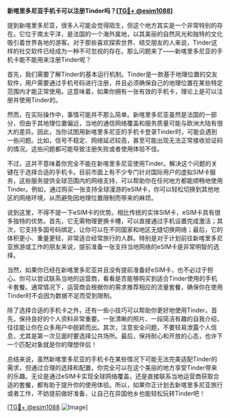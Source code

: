 **新喀里多尼亚手机卡可以注册Tinder吗？[[TG💪+ @esim1088](https://t.me/s/esim1088)]**

提到新喀里多尼亚，很多人可能会觉得陌生，但这个地方其实是一个非常特别的存在。它位于南太平洋，是法国的一个海外属地，以其美丽的自然风光和独特的文化吸引着世界各地的游客。对于那些喜欢探索世界、结交朋友的人来说，Tinder这样的社交软件已经成为一种不可忽视的存在。那么问题来了——新喀里多尼亚的手机卡能不能用来注册Tinder呢？

首先，我们需要了解Tinder的基本运行机制。Tinder是一款基于地理位置的交友软件，用户需要通过手机号码进行注册，并且必须确保自己的地理位置在某些特定范围内才能正常使用。这意味着，如果你拥有一张有效的手机卡，理论上是可以注册并使用Tinder的。

然而，在实际操作中，事情可能并不那么简单。新喀里多尼亚虽然是法国的一部分，但由于其地理位置偏远，当地的通信网络覆盖和服务质量可能与欧洲大陆有很大的差异。因此，当你试图用新喀里多尼亚的手机卡登录Tinder时，可能会遇到一些问题。比如，信号不稳定、网络延迟较高，甚至可能出现无法正常接收验证码的情况。这些问题都可能导致注册失败或者使用体验不佳。

不过，这并不意味着你完全不能在新喀里多尼亚使用Tinder。解决这个问题的关键在于选择合适的手机卡。目前市面上有不少专门针对国际用户的虚拟SIM卡服务，这些服务提供全球范围内的网络支持，可以帮助你在任何地方都能顺畅地使用Tinder。例如，通过购买一张支持全球漫游的eSIM卡，你可以轻松切换到其他地区的网络环境，从而避免因地理位置限制而带来的麻烦。

说到这里，不得不提一下eSIM卡的优势。相比传统的实体SIM卡，eSIM卡具有很多独特的优势。首先，它无需物理更换卡槽，可以直接通过手机设置完成激活；其次，它支持多国号码绑定，让你可以在不同国家和地区无缝切换网络；最后，它的体积更小、重量更轻，非常适合经常旅行的人群。特别是对于计划前往新喀里多尼亚旅游或工作的朋友来说，提前准备一张支持当地网络的eSIM卡是非常明智的选择。

当然，如果你已经在新喀里多尼亚并且没有提前准备好eSIM卡，也不必过于担心。你可以尝试联系当地的运营商，看看是否能够购买到适合Tinder使用的手机卡套餐。通常情况下，运营商会根据你的需求推荐相应的流量套餐，确保你在使用Tinder时不会因为数据不足而受到限制。

除了选择合适的手机卡之外，还有一些小技巧可以帮助你更好地使用Tinder。首先，保持良好的个人资料非常重要。一张清晰的照片、一段简洁有趣的自我介绍，往往能让你在众多用户中脱颖而出。其次，注意安全问题，不要轻易泄露个人信息，尤其是第一次见面时要选择公共场所。最后，保持耐心和开放的心态，也许下一个匹配对象就是你的理想伴侣！

总结来说，虽然新喀里多尼亚的手机卡在某些情况下可能无法完美适配Tinder的需求，但通过合理的选择和配置，你完全可以在这个美丽的地方享受Tinder带来的乐趣。无论是通过eSIM卡实现全球网络覆盖，还是直接联系当地运营商获取合适的套餐，都有助于提升你的使用体验。所以，如果你正计划去新喀里多尼亚旅行或者工作，不妨提前做好准备，让自己在异国他乡也能轻松玩转Tinder吧！

[[TG💪+ @esim1088](https://t.me/s/esim1088) ![Image](https://i.postimg.cc/4NQfJmqS/Snipaste-2025-05-13-00-14-12.png)]